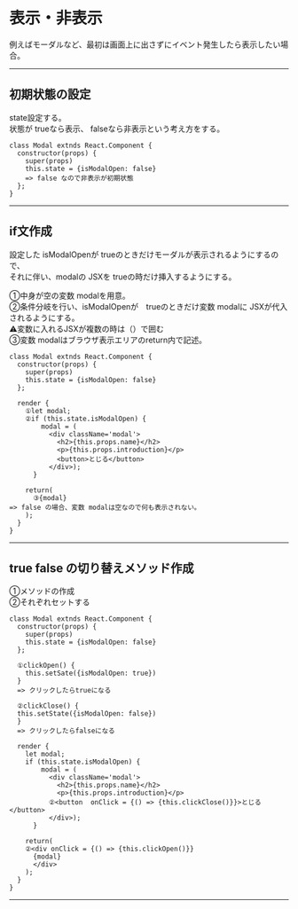 # 表示・非表示
例えばモーダルなど、最初は画面上に出さずにイベント発生したら表示したい場合。
***

## 初期状態の設定
state設定する。    
状態が trueなら表示、 falseなら非表示という考え方をする。
~~~
class Modal extnds React.Component {
  constructor(props) {
    super(props)
    this.state = {isModalOpen: false}
    => false なので非表示が初期状態
  };
}
~~~
***

## if文作成
設定した isModalOpenが trueのときだけモーダルが表示されるようにするので、    
それに伴い、modalの JSXを trueの時だけ挿入するようにする。
    
①中身が空の変数 modalを用意。    
②条件分岐を行い、isModalOpenが　trueのときだけ変数 modalに JSXが代入されるようにする。    
⚠️変数に入れるJSXが複数の時は（）で囲む    
③変数 modalはブラウザ表示エリアのreturn内で記述。
~~~
class Modal extnds React.Component {
  constructor(props) {
    super(props)
    this.state = {isModalOpen: false}
  };

  render {
    ①let modal;
    ②if (this.state.isModalOpen) {
        modal = (
          <div className='modal'>
            <h2>{this.props.name}</h2>
            <p>{this.props.introduction}</p>
            <button>とじる</button>
          </div>);
      }

    return(
      ③{modal}
=> false の場合、変数 modalは空なので何も表示されない。
    );
  }
}
~~~
***

## true false の切り替えメソッド作成
①メソッドの作成    
②それぞれセットする
~~~
class Modal extnds React.Component {
  constructor(props) {
    super(props)
    this.state = {isModalOpen: false}
  };

  ①clickOpen() {
    this.setSate({isModalOpen: true})
  }
  => クリックしたらtrueになる

  ②clickClose() {
  this.setState({isModalOpen: false})
  }
  => クリックしたらfalseになる

  render {
    let modal;
    if (this.state.isModalOpen) {
        modal = (
          <div className='modal'>
            <h2>{this.props.name}</h2>
            <p>{this.props.introduction}</p>
          ②<button  onClick = {() => {this.clickClose()}}>とじる</button>
          </div>);
      }

    return(
    ②<div onClick = {() => {this.clickOpen()}}
      {modal}
      </div>
    );
  }
}
~~~
***


